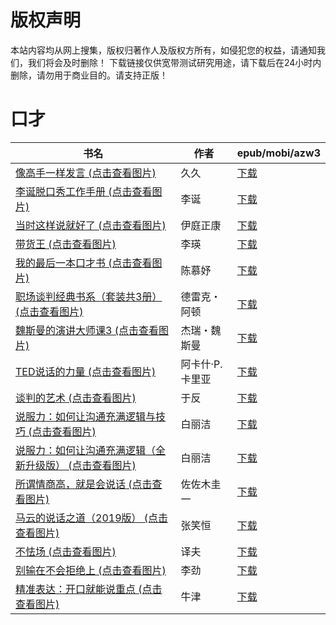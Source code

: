 # 版权声明

本站内容均从网上搜集，版权归著作人及版权方所有，如侵犯您的权益，请通知我们，我们将会及时删除！ 下载链接仅供宽带测试研究用途，请下载后在24小时内删除，请勿用于商业目的。请支持正版！

# 口才

| 书名 | 作者 | epub/mobi/azw3 |
| --- | --- | --- |
| [像高手一样发言 (点击查看图片)](https://www.dushupai.com/attachment/2024/06/12/848a3fb89ab8cae7.jpg) | 久久 | [下载](https://url89.ctfile.com/f/31084289-1375497652-f3a0aa?p=8866) |
| [李诞脱口秀工作手册 (点击查看图片)](https://www.dushupai.com/attachment/2024/06/11/de6a9e6d41860ab1.jpg) | 李诞 | [下载](https://url89.ctfile.com/f/31084289-1375505839-67294e?p=8866) |
| [当时这样说就好了 (点击查看图片)](https://www.dushupai.com/attachment/2024/06/11/cc12da75c0866a62.jpg) | 伊庭正康 | [下载](https://url89.ctfile.com/f/31084289-1375513393-38177a?p=8866) |
| [带货王 (点击查看图片)](https://www.dushupai.com/attachment/2024/06/10/9f18711a8d586def.jpg) | 李瑛 | [下载](https://url89.ctfile.com/f/31084289-1356995410-1921b6?p=8866) |
| [我的最后一本口才书 (点击查看图片)](https://www.dushupai.com/attachment/2024/06/10/d1380b904facec5c.jpg) | 陈慕妤 | [下载](https://url89.ctfile.com/f/31084289-1356995128-f6b3f7?p=8866) |
| [职场谈判经典书系（套装共3册） (点击查看图片)](https://www.dushupai.com/attachment/2024/06/09/0f97c7de75284790.jpg) | 德雷克・阿顿 | [下载](https://url89.ctfile.com/f/31084289-1356991294-f1441c?p=8866) |
| [魏斯曼的演讲大师课3 (点击查看图片)](https://www.dushupai.com/attachment/2024/06/09/f0de87fb67f72169.jpeg) | 杰瑞・魏斯曼 | [下载](https://url89.ctfile.com/f/31084289-1356989377-f44a36?p=8866) |
| [TED说话的力量 (点击查看图片)](https://www.dushupai.com/attachment/2024/06/09/0469eedff5d01c63.jpg) | 阿卡什·P.卡里亚 | [下载](https://url89.ctfile.com/f/31084289-1356986599-210179?p=8866) |
| [谈判的艺术 (点击查看图片)](https://www.dushupai.com/attachment/2024/06/09/b2fbef46bbf027a7.jpg) | 于反 | [下载](https://url89.ctfile.com/f/31084289-1356986518-9ea72b?p=8866) |
| [说服力：如何让沟通充满逻辑与技巧 (点击查看图片)](https://www.dushupai.com/attachment/2024/06/09/cc34fc2c7394b4d2.jpg) | 白丽洁 | [下载](https://url89.ctfile.com/f/31084289-1356986359-ce2061?p=8866) |
| [说服力：如何让沟通充满逻辑（全新升级版） (点击查看图片)](https://www.dushupai.com/attachment/2024/06/09/1ae0370799172c73.jpg) | 白丽洁 | [下载](https://url89.ctfile.com/f/31084289-1356985729-c3f598?p=8866) |
| [所谓情商高，就是会说话 (点击查看图片)](https://www.dushupai.com/attachment/2024/06/08/6f5ef67df0d98975.jpg) | 佐佐木圭一 | [下载](https://url89.ctfile.com/f/31084289-1357051300-93b8c2?p=8866) |
| [马云的说话之道（2019版） (点击查看图片)](https://www.dushupai.com/attachment/2024/06/08/94f603f44f95d653.jpg) | 张笑恒 | [下载](https://url89.ctfile.com/f/31084289-1357049980-537e2f?p=8866) |
| [不怯场 (点击查看图片)](https://www.dushupai.com/attachment/2024/06/07/3aa64b086da0c1bf.jpg) | 译夫 | [下载](https://url89.ctfile.com/f/31084289-1357042144-f8796b?p=8866) |
| [别输在不会拒绝上 (点击查看图片)](https://www.dushupai.com/attachment/2024/06/07/7d8512b13943998b.jpg) | 李劲 | [下载](https://url89.ctfile.com/f/31084289-1357039504-02bd56?p=8866) |
| [精准表达：开口就能说重点 (点击查看图片)](https://www.dushupai.com/attachment/2024/06/05/b96f063d0fe71e3e.jpg) | 牛津 | [下载](https://url89.ctfile.com/f/31084289-1357026985-8d194b?p=8866) |
